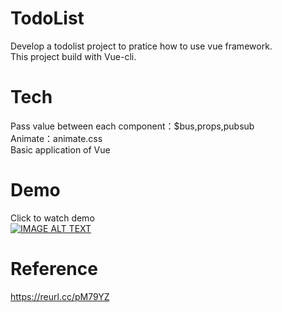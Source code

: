 # TodoList
Develop a todolist project to pratice how to use vue framework.  
This project build with Vue-cli.  

# Tech  
Pass value between each component：$bus,props,pubsub  
Animate：animate.css  
Basic application of Vue 
  
# Demo  
Click to watch demo  
[![IMAGE ALT TEXT](http://img.youtube.com/vi/2-aEXXYv310/0.jpg)](https://www.youtube.com/watch?v=2-aEXXYv310&ab_channel=七逃因仔)  

# Reference  
https://reurl.cc/pM79YZ
